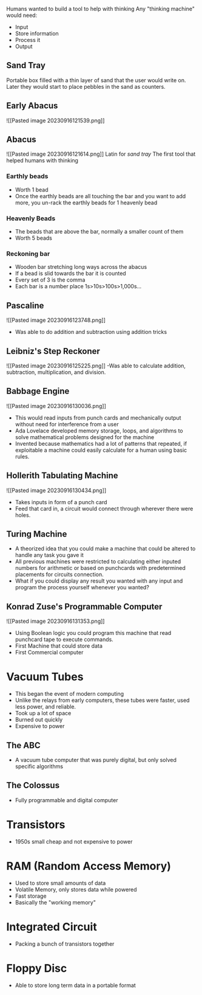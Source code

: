 Humans wanted to build a tool to help with thinking
Any "thinking machine" would need:
- Input
- Store information
- Process it
- Output

## Sand Tray
Portable box filled with a thin layer of sand that the user would write on.
Later they would start to place pebbles in the sand as counters.
## Early Abacus
![[Pasted image 20230916121539.png]]
## Abacus 
![[Pasted image 20230916121614.png]]
Latin for *sand tray*
The first tool that helped humans with thinking
### Earthly beads
- Worth 1 bead
- Once the earthly beads are all touching the bar and you want to add more, you un-rack the earthly beads for 1 heavenly bead
### Heavenly Beads
- The beads that are above the bar, normally a smaller count of them
- Worth 5 beads
### Reckoning bar
- Wooden bar stretching long ways across the abacus
- If a bead is slid towards the bar it is counted
- Every set of 3 is the comma
- Each bar is a number place 1s>10s>100s>1,000s...

## Pascaline
![[Pasted image 20230916123748.png]]
- Was able to do addition and subtraction using addition tricks
## Leibniz's Step Reckoner
![[Pasted image 20230916125225.png]]
-Was able to calculate addition, subtraction, multiplication, and division.
## Babbage Engine
![[Pasted image 20230916130036.png]]
- This would read inputs from punch cards and mechanically output without need for interference from a user
- Ada Lovelace developed memory storage, loops, and algorithms to solve mathematical problems designed for the machine
- Invented because mathematics had a lot of patterns that repeated, if exploitable a machine could easily calculate for a human using basic rules.
## Hollerith Tabulating Machine
![[Pasted image 20230916130434.png]]
- Takes inputs in form of a punch card
- Feed that card in, a circuit would connect through wherever there were holes.
## Turing Machine
- A theorized idea that you could make a machine that could be altered to handle any task you gave it
- All previous machines were restricted to calculating either inputed numbers for arithmetic or based on punchcards with predetermined placements for circuits connection.
- What if you could display any result you wanted with any input and program the process yourself whenever you wanted?

## Konrad Zuse's Programmable Computer
![[Pasted image 20230916131353.png]]
- Using Boolean logic you could program this machine that read punchcard tape to execute commands.
- First Machine that could store data
- First Commercial computer
# Vacuum Tubes
- This began the event of modern computing
- Unlike the relays from early computers, these tubes were faster, used less power, and reliable.
- Took up a lot of space
- Burned out quickly
- Expensive to power
## The ABC
- A vacuum tube computer that was purely digital, but only solved specific algorithms
## The Colossus
- Fully programmable and digital computer

# Transistors
- 1950s small cheap and not expensive to power
# RAM (Random Access Memory)
- Used to store small amounts of data
- Volatile Memory, only stores data while powered
- Fast storage
- Basically the "working memory"
# Integrated Circuit
- Packing a bunch of transistors together
# Floppy Disc
- Able to store long term data in a portable format
